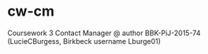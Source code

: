 # cw-cm
Coursework 3 Contact Manager
@ author BBK-PiJ-2015-74 (LucieCBurgess, Birkbeck username Lburge01)
